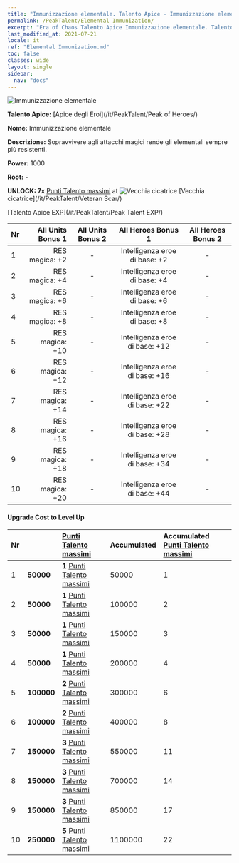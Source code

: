 ```yaml
---
title: "Immunizzazione elementale. Talento Apice - Immunizzazione elementale"
permalink: /PeakTalent/Elemental Immunization/
excerpt: "Era of Chaos Talento Apice Immunizzazione elementale. Talento Apice Immunizzazione elementale. Immunizzazione elementale"
last_modified_at: 2021-07-21
locale: it
ref: "Elemental Immunization.md"
toc: false
classes: wide
layout: single
sidebar:
  nav: "docs"
---
```


  ![Immunizzazione elementale](/images/pt/talent_1004.png)

  **Talento Apice:** [Apice degli Eroi](/it/PeakTalent/Peak of Heroes/)

  **Nome:** Immunizzazione elementale

  **Descrizione:** Sopravvivere agli attacchi magici rende gli elementali sempre più resistenti.

  **Power:** 1000

  **Root:** -

  **UNLOCK: 7x** [Punti Talento massimi](/ItemsIT/con_934/) at ![Vecchia cicatrice](/images/pt/talent_1003.png) [Vecchia cicatrice](/it/PeakTalent/Veteran Scar/)

  [Talento Apice EXP](/it/PeakTalent/Peak Talent EXP/)

  | Nr | All Units Bonus 1 | All Units Bonus 2 | All Heroes Bonus 1 | All Heroes Bonus 2 |
  |:---|--------------:|:-------------:|:-------------:|:-------------:|
  | 1 | RES magica: +2 | - | Intelligenza eroe di base: +2 | - |
  | 2 | RES magica: +4 | - | Intelligenza eroe di base: +4 | - |
  | 3 | RES magica: +6 | - | Intelligenza eroe di base: +6 | - |
  | 4 | RES magica: +8 | - | Intelligenza eroe di base: +8 | - |
  | 5 | RES magica: +10 | - | Intelligenza eroe di base: +12 | - |
  | 6 | RES magica: +12 | - | Intelligenza eroe di base: +16 | - |
  | 7 | RES magica: +14 | - | Intelligenza eroe di base: +22 | - |
  | 8 | RES magica: +16 | - | Intelligenza eroe di base: +28 | - |
  | 9 | RES magica: +18 | - | Intelligenza eroe di base: +34 | - |
  | 10 | RES magica: +20 | - | Intelligenza eroe di base: +44 | - |


#### Upgrade Cost to Level Up

  | Nr | <i class="fas fa-coins"/> | [Punti Talento massimi](/ItemsIT/con_934/) | Accumulated <i class="fas fa-coins"/> | Accumulated [Punti Talento massimi](/ItemsIT/con_934/) |
  |:---|:--------------|:-------------|:-------------|:-------------|
  | 1 | **50000** | **1** [Punti Talento massimi](/ItemsIT/con_934/) | 50000 | 1 |
  | 2 | **50000** | **1** [Punti Talento massimi](/ItemsIT/con_934/) | 100000 | 2 |
  | 3 | **50000** | **1** [Punti Talento massimi](/ItemsIT/con_934/) | 150000 | 3 |
  | 4 | **50000** | **1** [Punti Talento massimi](/ItemsIT/con_934/) | 200000 | 4 |
  | 5 | **100000** | **2** [Punti Talento massimi](/ItemsIT/con_934/) | 300000 | 6 |
  | 6 | **100000** | **2** [Punti Talento massimi](/ItemsIT/con_934/) | 400000 | 8 |
  | 7 | **150000** | **3** [Punti Talento massimi](/ItemsIT/con_934/) | 550000 | 11 |
  | 8 | **150000** | **3** [Punti Talento massimi](/ItemsIT/con_934/) | 700000 | 14 |
  | 9 | **150000** | **3** [Punti Talento massimi](/ItemsIT/con_934/) | 850000 | 17 |
  | 10 | **250000** | **5** [Punti Talento massimi](/ItemsIT/con_934/) | 1100000 | 22 |
